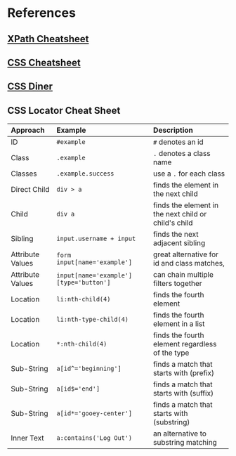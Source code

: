 # References

## [XPath Cheatsheet](https://devhints.io/xpath)
## [CSS Cheatsheet](https://devhints.io/css)
## [CSS Diner](http://flukeout.github.io)

## CSS Locator Cheat Sheet

| Approach | Example | Description |
| :--- | :--- | :--- |
| ID | `#example` | `#` denotes an id |
| Class | `.example` | `.` denotes a class name |
| Classes | `.example.success` | use a `.` for each class |
| Direct Child | `div > a` | finds the element in the next child |
| Child | `div a` | finds the element in the next child or child's child |
| Sibling | `input.username + input` | finds the next adjacent sibling |
| Attribute Values | `form input[name='example']` | great alternative for id and class matches, |
| Attribute Values | `input[name='example'][type='button']` | can chain multiple filters together |
| Location | `li:nth-child(4)` | finds the fourth element |
| Location | `li:nth-type-child(4)` | finds the fourth element in a list |
| Location | `*:nth-child(4)` | finds the fourth element regardless of the type |
| Sub-String | `a[id^='beginning']` | finds a match that starts with \(prefix\) |
| Sub-String | `a[id$='end']` | finds a match that starts with \(suffix\) |
| Sub-String | `a[id*='gooey-center']` | finds a match that starts with \(substring\) |
| Inner Text | `a:contains('Log Out')` | an alternative to substring matching |
